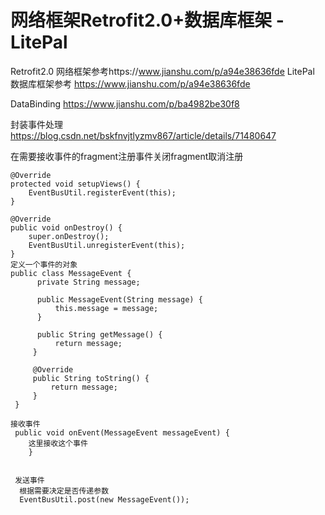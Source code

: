 # 网络框架Retrofit2.0+数据库框架 - LitePal

Retrofit2.0
网络框架参考https://www.jianshu.com/p/a94e38636fde
LitePal
数据库框架参考
https://www.jianshu.com/p/a94e38636fde

DataBinding
https://www.jianshu.com/p/ba4982be30f8

封装事件处理
https://blog.csdn.net/bskfnvjtlyzmv867/article/details/71480647

在需要接收事件的fragment注册事件关闭fragment取消注册

    @Override
    protected void setupViews() {
        EventBusUtil.registerEvent(this);
    }

    @Override
    public void onDestroy() {
        super.onDestroy();
        EventBusUtil.unregisterEvent(this);
    }
    定义一个事件的对象
    public class MessageEvent {
          private String message;

          public MessageEvent(String message) {
              this.message = message;
          }

          public String getMessage() {
              return message;
         }

         @Override
         public String toString() {
             return message;
         }
     }

    接收事件
     public void onEvent(MessageEvent messageEvent) {
        这里接收这个事件
        }


     发送事件
      根据需要决定是否传递参数
      EventBusUtil.post(new MessageEvent());
